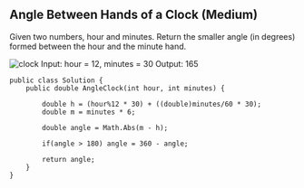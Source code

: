 ## Angle Between Hands of a Clock (Medium)
Given two numbers, hour and minutes. Return the smaller angle (in degrees) formed between the hour and the minute hand.

![clock](https://assets.leetcode.com/uploads/2019/12/26/sample_1_1673.png)
Input: hour = 12, minutes = 30
Output: 165

```
public class Solution {
    public double AngleClock(int hour, int minutes) {
        
        double h = (hour%12 * 30) + ((double)minutes/60 * 30);
        double m = minutes * 6;
        
        double angle = Math.Abs(m - h);
        
        if(angle > 180) angle = 360 - angle;
        
        return angle;
    }
}
```
